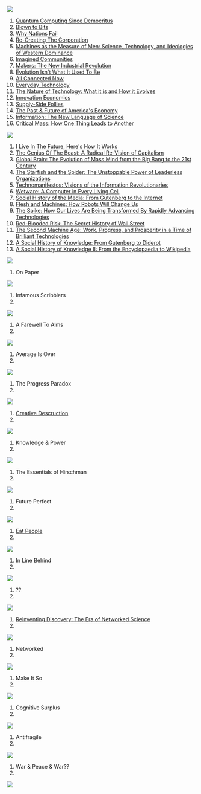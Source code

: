 [![](http://i.imgur.com/Q1pvt9r.jpg)](http://i.imgur.com/Q1pvt9r.jpg)

1. [Quantum Computing Since Democritus](http://www.amazon.com/Quantum-Computing-since-Democritus-Aaronson/dp/0521199565)
2. [Blown to Bits](http://www.amazon.com/Blown-Bits-Liberty-Happiness-Explosion/dp/0137135599)
3. [Why Nations Fail](http://www.amazon.com/Why-Nations-Fail-Origins-Prosperity/dp/0307719219)
4. [Re-Creating The Corporation](http://www.amazon.com/Re-Creating-Corporation-Design-Organizations-Century/dp/0195123875)
5. [Machines as the Measure of Men: Science, Technology, and Ideologies of Western Dominance](http://www.amazon.com/Machines-Measure-Men-Technology-Comparative/dp/0801497604)
6. [Imagined Communities](http://www.amazon.com/Imagined-Communities-Reflections-Nationalism-Revised/dp/1844670864)
7. [Makers: The New Industrial Revolution](http://www.amazon.com/Makers-The-New-Industrial-Revolution/dp/0307720950)
8. [Evolution Isn't What It Used To Be](http://www.amazon.com/Evolution-Isnt-What-Used-Augmented/dp/0716729989)
9. [All Connected Now](http://www.amazon.com/All-Connected-Now-Global-Civilization/dp/081334154X)
10. [Everyday Technology](http://www.amazon.com/Everyday-Technology-Machines-Modernity-science-culture-ebook/dp/B00D4M899U)
11. [The Nature of Technology: What it is and How it Evolves](http://www.amazon.com/Nature-Technology-What-How-Evolves-ebook/dp/B002ISDCKW)
12. [Innovation Economics](http://www.amazon.com/Innovation-Economics-Robert-D-Atkinson-ebook/dp/B008X8L06O)
13. [Supply-Side Follies](http://www.amazon.com/Supply-Side-Follies-Conservative-Economics-Innovation-ebook/dp/B00BZE493O)
14. [The Past & Future of America's Economy](http://www.amazon.com/Past-Future-Americas-Economy-Innovation/dp/1845425766)
15. [Information: The New Language of Science](http://www.amazon.com/Information-Hans-Christian-von-Baeyer/dp/0674018575)
16. [Critical Mass: How One Thing Leads to Another](http://www.amazon.com/Critical-Mass-Thing-Leads-Another/dp/0374530416)

[![](http://i.imgur.com/eqX59aD.jpg)](http://i.imgur.com/eqX59aD.jpg)

1. [I Live In The Future, Here's How It Works](http://www.amazon.com/Live-Future-Heres-How-Works/dp/0307591123)
2. [The Genius Of The Beast: A Radical Re-Vision of Capitalism](http://www.amazon.com/The-Genius-Beast-Re-Vision-Capitalism-ebook/dp/B00C4B2GB4)
3. [Global Brain: The Evolution of Mass Mind from the Big Bang to the 21st Century](http://www.amazon.com/Global-Brain-Evolution-Mass-Century/dp/0471419192)
4. [The Starfish and the Spider: The Unstoppable Power of Leaderless Organizations](http://www.amazon.com/The-Starfish-Spider-Unstoppable-Organizations/dp/1591841836)
5. [Technomanifestos: Visions of the Information Revolutionaries](http://www.amazon.com/Technomanifestos-Information-Revolutionaries-Adam-Brate/dp/1587991039)
6. [Wetware: A Computer in Every Living Cell](http://www.amazon.com/Wetware-Computer-Every-Living-Cell/dp/0300167849)
7. [Social History of the Media: From Gutenberg to the Internet](http://www.amazon.com/Social-History-Media-Gutenberg-Internet/dp/0745644953)
8. [Flesh and Machines: How Robots Will Change Us](http://www.amazon.com/Flesh-Machines-Robots-Will-Change/dp/037572527X)
9. [The Spike: How Our Lives Are Being Transformed By Rapidly Advancing Technologies](http://www.amazon.com/The-Spike-Transformed-Advancing-Technologies/dp/031287782X)
10. [Red-Blooded Risk: The Secret History of Wall Street](http://www.amazon.com/Red-Blooded-Risk-Secret-History-Street/dp/1118043863)
11. [The Second Machine Age: Work, Progress, and Prosperity in a Time of Brilliant Technologies](http://www.amazon.com/The-Second-Machine-Age-Technologies/dp/0393239357)
12. [A Social History of Knowledge: From Gutenberg to Diderot](http://www.amazon.com/Social-History-Knowledge-Gutenberg-Diderot/dp/0745624855)
13. [A Social History of Knowledge II: From the Encyclopaedia to Wikipedia](http://www.amazon.com/Social-History-Knowledge-Encyclopaedia-Wikipedia/dp/0745650430)

[![](http://i.imgur.com/n48qpSO.jpg)](http://i.imgur.com/n48qpSO.jpg)

1. On Paper

[![](http://i.imgur.com/C5ErIVY.jpg)](http://i.imgur.com/C5ErIVY.jpg)

1. Infamous Scribblers
2. 

[![](http://i.imgur.com/Xzk7nzU.jpg)](http://i.imgur.com/Xzk7nzU.jpg)

1. A Farewell To Alms
2. 

[![](http://i.imgur.com/vm02Z14.jpg)](http://i.imgur.com/vm02Z14.jpg)

1. Average Is Over
2. 

[![](http://i.imgur.com/Mg8J5S2.jpg)](http://i.imgur.com/Mg8J5S2.jpg)

1. The Progress Paradox
2. 

[![](http://i.imgur.com/Ey7MmZi.jpg)](http://i.imgur.com/Ey7MmZi.jpg)

1. [Creative Descruction](http://www.amazon.com/Creative-Destruction-Underperform-Market-And-Successfully/dp/038550134X)
2. 

[![](http://i.imgur.com/psLRlOX.jpg)](http://i.imgur.com/psLRlOX.jpg)

1. Knowledge & Power
2. 

[![](http://i.imgur.com/LlKigzO.jpg)](http://i.imgur.com/LlKigzO.jpg)

1. The Essentials of Hirschman
2. 

[![](http://i.imgur.com/U4iitT7.jpg)](http://i.imgur.com/U4iitT7.jpg)

1. Future Perfect
2. 

[![](http://i.imgur.com/AIHhUsv.jpg)](http://i.imgur.com/AIHhUsv.jpg)

1. [Eat People](http://www.amazon.com/Eat-People-Unapologetic-Game-Changing-Entrepreneurs/dp/1591845424)
2. 

[![](http://i.imgur.com/SVqN0eH.jpg)](http://i.imgur.com/SVqN0eH.jpg)

1. In Line Behind
2. 

[![](http://i.imgur.com/1Mu7lte.jpg)](http://i.imgur.com/1Mu7lte.jpg)

1. ??
2. 

[![](http://i.imgur.com/uJe1Cwk.jpg)](http://i.imgur.com/uJe1Cwk.jpg)

1. [Reinventing Discovery: The Era of Networked Science](http://www.amazon.com/Reinventing-Discovery-The-Networked-Science/dp/0691148902)
2. 

[![](http://i.imgur.com/eU6oXWC.jpg)](http://i.imgur.com/eU6oXWC.jpg)

1. Networked
2. 

[![](http://i.imgur.com/L5as1Yv.jpg)](http://i.imgur.com/L5as1Yv.jpg)

1. Make It So
2. 

[![](http://i.imgur.com/k6qPi4c.jpg)](http://i.imgur.com/k6qPi4c.jpg)

1. Cognitive Surplus
2. 

[![](http://i.imgur.com/WQHy7wg.jpg)](http://i.imgur.com/WQHy7wg.jpg)

1. Antifragile
2. 

[![](http://i.imgur.com/PYmmPQu.jpg)](http://i.imgur.com/PYmmPQu.jpg)

1. War & Peace & War??
2. 

[![](http://i.imgur.com/QaMVQLm.jpg)](http://i.imgur.com/QaMVQLm.jpg)
